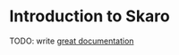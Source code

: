 # Introduction to Skaro

TODO: write [great documentation](http://jacobian.org/writing/great-documentation/what-to-write/)
